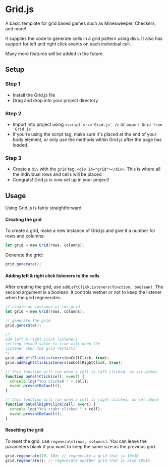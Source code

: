 # Grid.js

A basic template for grid based games such as Minesweeper, Checkers, and more!

It supplies the code to generate cells in a grid pattern using divs. It also has support for left and right click events on each individual cell.

Many more features will be added in the future.

## Setup

### Step 1

- Install the Grid.js file
- Drag and drop into your project directory

### Step 2

- Import into project using `<script src='Grid.js' />` or `import Grid from 'Grid.js'`
- If you're using the script tag, make sure it's placed at the end of your body element, or only use the methods within Grid.js after the page has loaded.

### Step 3

- Create a `div` with the `grid` tag, `<div id="grid"></div>`. This is where all the individual rows and cells will be placed.
- Congrats! Grid.js is now set up in your project!

## Usage

Using Grid.js is fairly straightforward.

#### Creating the grid

To create a grid, make a new instance of Grid.js and give it a number for rows and columns:

```js
let grid = new Grid(rows, columns);
```

Generate the grid:

```js
grid.generate();
```

#### Adding left & right click listeners to the cells

After creating the grid, use `addLeftClickListeners(function, boolean)`. The second argument is a boolean. It controls wether or not to keep the listener when the grid regenerates.

```js
// create an instance of the grid
let grid = new Grid(rows, columns);

// generate the grid
grid.generate();

/*
add left & right click listeners
setting second value to true will keep the
listener when the grid restarts
*/
grid.addLeftClickListeners(onCellClick, true);
grid.addRightClickListeners(onCellRightClick, true);

// this function will run when a cell is left clicked, as set above.
function onCellClick(cell, event) {
  console.log("You clicked " + cell);
  event.preventDefault();
}

// this function will run when a cell is right clicked, as set above
function onCellRightClick(cell, event) {
  console.log("You right clicked " + cell);
  event.preventDefault();
}
```

#### Resetting the grid

To reset the grid, use `regenerate(rows, columns)`. You can leave the parameters blank if you want to keep the same size as the previous grid.

```js
grid.regenerate(10, 10); // regenerate a grid that is 10x10
grid.regenerate(); // regenerate another grid that is also 10x10
```
